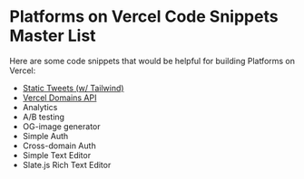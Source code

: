 # Platforms on Vercel Code Snippets Master List

Here are some code snippets that would be helpful for building Platforms on Vercel:

- [Static Tweets (w/ Tailwind)](./static-tweets-tailwind)
- [Vercel Domains API](./domains-api)
- Analytics
- A/B testing
- OG-image generator
- Simple Auth
- Cross-domain Auth
- Simple Text Editor
- Slate.js Rich Text Editor
